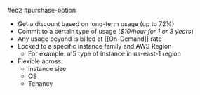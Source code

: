 #ec2 #purchase-option
- Get a discount based on long-term usage (up to 72%)
- Commit to a certain type of usage (*$10/hour for 1 or 3 years*)
- Any usage beyond is billed at [[On-Demand]] rate
- Locked to a specific instance family and AWS Region
	- For example: m5 type of instance in us-east-1 region
- Flexible across:
	- instance size
	- OS
	- Tenancy